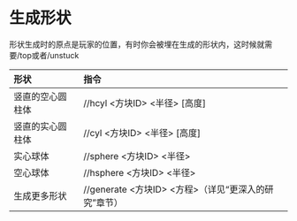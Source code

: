 # 生成形状

形状生成时的原点是玩家的位置，有时你会被埋在生成的形状内，这时候就需要/top或者/unstuck

| 形状 | 指令 |
| :--- | :--- |
| 竖直的空心圆柱体 | //hcyl &lt;方块ID&gt; &lt;半径&gt; \[高度\] |
| 竖直的实心圆柱体 | //cyl &lt;方块ID&gt; &lt;半径&gt; \[高度\] |
| 实心球体 | //sphere &lt;方块ID&gt; &lt;半径&gt; |
| 空心球体 | //hsphere &lt;方块ID&gt; &lt;半径&gt; |
| 生成更多形状 | //generate &lt;方块ID&gt; &lt;方程&gt;（详见“更深入的研究”章节） |



